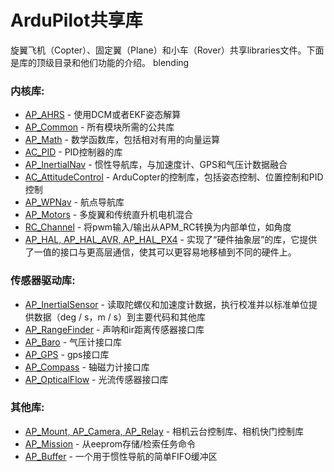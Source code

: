 # ArduPilot共享库

旋翼飞机（Copter）、固定翼（Plane）和小车（Rover）共享libraries文件。下面是库的顶级目录和他们功能的介绍。
blending
### 内核库:

* [AP_AHRS](https://github.com/ArduPilot/ardupilot/tree/master/libraries/AP_AHRS) - 使用DCM或者EKF姿态解算
* [AP_Common](https://github.com/ArduPilot/ardupilot/tree/master/libraries/AP_InertialNav) - 所有模块所需的公共库
* [AP_Math](https://github.com/ArduPilot/ardupilot/tree/master/libraries/AP_Math) - 数学函数库，包括相对有用的向量运算
* [AC_PID](https://github.com/ArduPilot/ardupilot/tree/master/libraries/AC_PID) - PID控制器的库
* [AP_InertialNav](https://github.com/ArduPilot/ardupilot/tree/master/libraries/AP_InertialNav) - 惯性导航库，与加速度计、GPS和气压计数据融合
* [AC_AttitudeControl](https://github.com/ArduPilot/ardupilot/tree/master/libraries/AC_AttitudeControl) - ArduCopter的控制库，包括姿态控制、位置控制和PID控制
* [AP_WPNav](https://github.com/ArduPilot/ardupilot/tree/master/libraries/AP_InertialNav) - 航点导航库
* [AP_Motors](https://github.com/ArduPilot/ardupilot/tree/master/libraries/AP_Motors) - 多旋翼和传统直升机电机混合
* [RC_Channel](https://github.com/ArduPilot/ardupilot/tree/master/libraries/RC_Channel) - 将pwm输入/输出从APM_RC转换为内部单位，如角度
* [AP_HAL, AP_HAL_AVR, AP_HAL_PX4](https://github.com/ArduPilot/ardupilot/tree/master/libraries/AP_HAL_AVR) - 实现了“硬件抽象层”的库，它提供了一值的接口与更高层通信，使其可以更容易地移植到不同的硬件上。
    
### 传感器驱动库:

* [AP_InertialSensor](https://github.com/ArduPilot/ardupilot/tree/master/libraries/AP_InertialSensor) - 读取陀螺仪和加速度计数据，执行校准并以标准单位提供数据（deg / s，m / s）到主要代码和其他库
* [AP_RangeFinder](https://github.com/ArduPilot/ardupilot/tree/master/libraries/AP_RangeFinder) - 声呐和ir距离传感器接口库
* [AP_Baro](https://github.com/ArduPilot/ardupilot/tree/master/libraries/AP_Baro) - 气压计接口库
* [AP_GPS](https://github.com/ArduPilot/ardupilot/tree/master/libraries/AP_GPS) - gps接口库
* [AP_Compass](https://github.com/ArduPilot/ardupilot/tree/master/libraries/AP_Compass) - 轴磁力计接口库
* [AP_OpticalFlow](https://github.com/ArduPilot/ardupilot/tree/master/libraries/AP_OpticalFlow) - 光流传感器接口库

### 其他库:

* [AP_Mount, AP_Camera, AP_Relay](https://github.com/ArduPilot/ardupilot/tree/master/libraries/AP_Camera) - 相机云台控制库、相机快门控制库
* [AP_Mission](https://github.com/ArduPilot/ardupilot/tree/master/libraries/AP_Mission) - 从eeprom存储/检索任务命令
* [AP_Buffer](https://github.com/ArduPilot/ardupilot/tree/master/libraries/AP_Buffer) - 一个用于惯性导航的简单FIFO缓冲区
